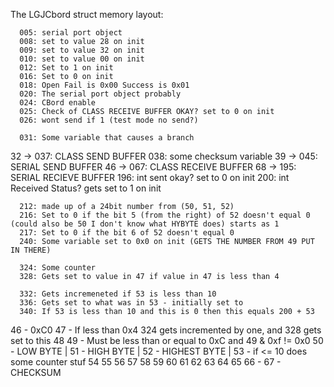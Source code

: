 The LGJCbord struct memory layout:

      005: serial port object
      008: set to value 28 on init
      009: set to value 32 on init
      010: set to value 00 on init
      012: Set to 1 on init
      016: Set to 0 on init
      018: Open Fail is 0x00 Success is 0x01
      020: The serial port object probably
      024: CBord enable
      025: Check of CLASS RECEIVE BUFFER OKAY? set to 0 on init
      026: wont send if 1 (test mode no send?)

      031: Some variable that causes a branch
32 -> 037: CLASS SEND BUFFER
      038: some checksum variable
39 -> 045: SERIAL SEND BUFFER
46 -> 067: CLASS RECEIVE BUFFER
68 -> 195: SERIAL RECIEVE BUFFER
      196: int sent okay? set to 0 on init
      200: int Received Status? gets set to 1 on init

      212: made up of a 24bit number from (50, 51, 52)
      216: Set to 0 if the bit 5 (from the right) of 52 doesn't equal 0 (could also be 50 I don't know what HYBYTE does) starts as 1
      217: Set to 0 if the bit 6 of 52 doesn't equal 0
      240: Some variable set to 0x0 on init (GETS THE NUMBER FROM 49 PUT IN THERE)

      324: Some counter
      328: Gets set to value in 47 if value in 47 is less than 4

      332: Gets incremeneted if 53 is less than 10
      336: Gets set to what was in 53 - initially set to
      340: If 53 is less than 10 and this is 0 then this equals 200 + 53

46 - 0xC0
47 - If less than 0x4 324 gets incremented by one, and 328 gets set to this
48
49 - Must be less than or equal to 0xC and 49 & 0xf != 0x0
50 - LOW BYTE      |
51 - HIGH BYTE     |
52 - HIGHEST BYTE  |
53 - if <= 10 does some counter stuf
54
55
56
57
58
59
60
61
62
63
64
65
66 -
67 - CHECKSUM
